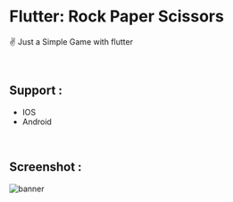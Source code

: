 # Flutter: Rock Paper Scissors
✌️ Just a Simple Game with flutter

<br/>

## Support :
- IOS
- Android

<br/>

## Screenshot :
![banner](https://github.com/SharifiDev/rps-game/raw/master/banner.png)
